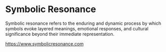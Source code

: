 # Symbolic Resonance
Symbolic resonance refers to the enduring and dynamic process by which symbols evoke layered meanings, emotional responses, and cultural significance beyond their immediate representation.

https://www.symbolicresonance.com

